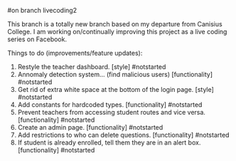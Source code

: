 #on branch livecoding2

This branch is a totally new branch based on my departure from Canisius College. I am working on/continually improving this project as a live coding series on Facebook.

Things to do (improvements/feature updates):

1. Restyle the teacher dashboard. [style] #notstarted
2. Annomaly detection system... (find malicious users) [functionality] #notstarted
3. Get rid of extra white space at the bottom of the login page. [style] #notstarted
4. Add constants for hardcoded types. [functionality] #notstarted
5. Prevent teachers from accessing student routes and vice versa. [functionality] #notstarted
6. Create an admin page. [functionality] #notstarted
7. Add restrictions to who can delete questions. [functionality] #notstarted
8. If student is already enrolled, tell them they are in an alert box. [functionality] #notstarted

